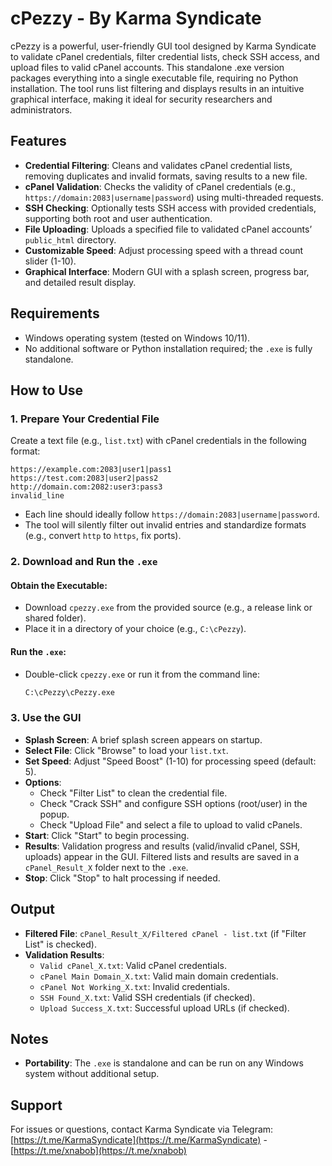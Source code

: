 # cPezzy - By Karma Syndicate

cPezzy is a powerful, user-friendly GUI tool designed by Karma Syndicate to validate cPanel credentials, filter credential lists, check SSH access, and upload files to valid cPanel accounts. This standalone .exe version packages everything into a single executable file, requiring no Python installation. The tool runs list filtering and displays results in an intuitive graphical interface, making it ideal for security researchers and administrators.

## Features

- **Credential Filtering**: Cleans and validates cPanel credential lists, removing duplicates and invalid formats, saving results to a new file.
- **cPanel Validation**: Checks the validity of cPanel credentials (e.g., `https://domain:2083|username|password`) using multi-threaded requests.
- **SSH Checking**: Optionally tests SSH access with provided credentials, supporting both root and user authentication.
- **File Uploading**: Uploads a specified file to validated cPanel accounts’ `public_html` directory.
- **Customizable Speed**: Adjust processing speed with a thread count slider (1-10).
- **Graphical Interface**: Modern GUI with a splash screen, progress bar, and detailed result display.

## Requirements

- Windows operating system (tested on Windows 10/11).
- No additional software or Python installation required; the `.exe` is fully standalone.

## How to Use

### 1. Prepare Your Credential File

Create a text file (e.g., `list.txt`) with cPanel credentials in the following format:

```
https://example.com:2083|user1|pass1
https://test.com:2083|user2|pass2
http://domain.com:2082:user3:pass3
invalid_line
```

- Each line should ideally follow `https://domain:2083|username|password`.
- The tool will silently filter out invalid entries and standardize formats (e.g., convert `http` to `https`, fix ports).

### 2. Download and Run the `.exe`

#### Obtain the Executable:
- Download `cpezzy.exe` from the provided source (e.g., a release link or shared folder).
- Place it in a directory of your choice (e.g., `C:\cPezzy`).

#### Run the `.exe`:
- Double-click `cpezzy.exe` or run it from the command line:

  ```sh
  C:\cPezzy\cPezzy.exe
  ```

### 3. Use the GUI

- **Splash Screen**: A brief splash screen appears on startup.
- **Select File**: Click "Browse" to load your `list.txt`.
- **Set Speed**: Adjust "Speed Boost" (1-10) for processing speed (default: 5).
- **Options**:
  - Check "Filter List" to clean the credential file.
  - Check "Crack SSH" and configure SSH options (root/user) in the popup.
  - Check "Upload File" and select a file to upload to valid cPanels.
- **Start**: Click "Start" to begin processing.
- **Results**: Validation progress and results (valid/invalid cPanel, SSH, uploads) appear in the GUI. Filtered lists and results are saved in a `cPanel_Result_X` folder next to the `.exe`.
- **Stop**: Click "Stop" to halt processing if needed.

## Output

- **Filtered File**: `cPanel_Result_X/Filtered cPanel - list.txt` (if "Filter List" is checked).
- **Validation Results**:
  - `Valid cPanel_X.txt`: Valid cPanel credentials.
  - `cPanel Main Domain_X.txt`: Valid main domain credentials.
  - `cPanel Not Working_X.txt`: Invalid credentials.
  - `SSH Found_X.txt`: Valid SSH credentials (if checked).
  - `Upload Success_X.txt`: Successful upload URLs (if checked).

## Notes

- **Portability**: The `.exe` is standalone and can be run on any Windows system without additional setup.

## Support

For issues or questions, contact Karma Syndicate via Telegram: [https://t.me/KarmaSyndicate](https://t.me/KarmaSyndicate) - [https://t.me/xnabob](https://t.me/xnabob)
